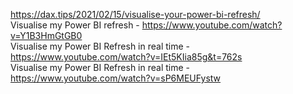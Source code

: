 https://dax.tips/2021/02/15/visualise-your-power-bi-refresh/  
Visualise my Power BI refresh - https://www.youtube.com/watch?v=Y1B3HmGtGB0  
Visualise my Power BI Refresh in real time - https://www.youtube.com/watch?v=IEt5KIia85g&t=762s  
Visualise my Power BI Refresh in real time - https://www.youtube.com/watch?v=sP6MEUFystw  
